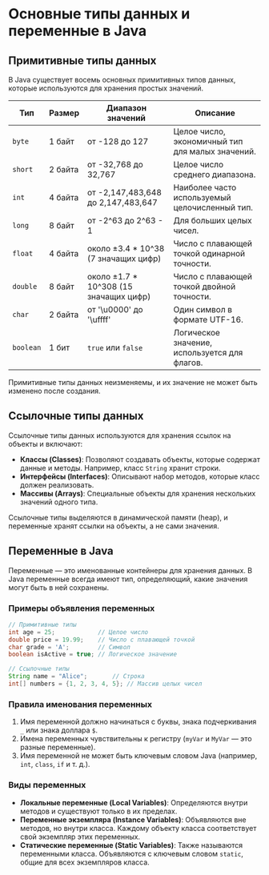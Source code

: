 
# Основные типы данных и переменные в Java

## Примитивные типы данных
В Java существует восемь основных примитивных типов данных, которые используются для хранения простых значений.

| Тип      | Размер   | Диапазон значений                               | Описание                                          |
|----------|----------|------------------------------------------------|---------------------------------------------------|
| `byte`   | 1 байт   | от -128 до 127                                 | Целое число, экономичный тип для малых значений.  |
| `short`  | 2 байта  | от -32,768 до 32,767                           | Целое число среднего диапазона.                   |
| `int`    | 4 байта  | от -2,147,483,648 до 2,147,483,647             | Наиболее часто используемый целочисленный тип.    |
| `long`   | 8 байт   | от -2^63 до 2^63 - 1                           | Для больших целых чисел.                          |
| `float`  | 4 байта  | около ±3.4 * 10^38 (7 значащих цифр)           | Число с плавающей точкой одинарной точности.      |
| `double` | 8 байт   | около ±1.7 * 10^308 (15 значащих цифр)         | Число с плавающей точкой двойной точности.        |
| `char`   | 2 байта  | от '\u0000' до '\uffff'                        | Один символ в формате UTF-16.                     |
| `boolean`| 1 бит    | `true` или `false`                             | Логическое значение, используется для флагов.     |

Примитивные типы данных неизменяемы, и их значение не может быть изменено после создания.

## Ссылочные типы данных
Ссылочные типы данных используются для хранения ссылок на объекты и включают:

- **Классы (Classes)**: Позволяют создавать объекты, которые содержат данные и методы. Например, класс `String` хранит строки.
- **Интерфейсы (Interfaces)**: Описывают набор методов, которые класс должен реализовать.
- **Массивы (Arrays)**: Специальные объекты для хранения нескольких значений одного типа.

Ссылочные типы выделяются в динамической памяти (heap), и переменные хранят ссылки на объекты, а не сами значения.

## Переменные в Java
Переменные — это именованные контейнеры для хранения данных. В Java переменные всегда имеют тип, определяющий, какие значения могут быть в ней сохранены.

### Примеры объявления переменных
```java
// Примитивные типы
int age = 25;            // Целое число
double price = 19.99;    // Число с плавающей точкой
char grade = 'A';        // Символ
boolean isActive = true; // Логическое значение

// Ссылочные типы
String name = "Alice";       // Строка
int[] numbers = {1, 2, 3, 4, 5}; // Массив целых чисел
```

### Правила именования переменных
1. Имя переменной должно начинаться с буквы, знака подчеркивания `_` или знака доллара `$`.
2. Имена переменных чувствительны к регистру (`myVar` и `MyVar` — это разные переменные).
3. Имя переменной не может быть ключевым словом Java (например, `int`, `class`, `if` и т. д.).

### Виды переменных
- **Локальные переменные (Local Variables)**: Определяются внутри методов и существуют только в их пределах.
- **Переменные экземпляра (Instance Variables)**: Объявляются вне методов, но внутри класса. Каждому объекту класса соответствует свой экземпляр этих переменных.
- **Статические переменные (Static Variables)**: Также называются переменными класса. Объявляются с ключевым словом `static`, общие для всех экземпляров класса.

